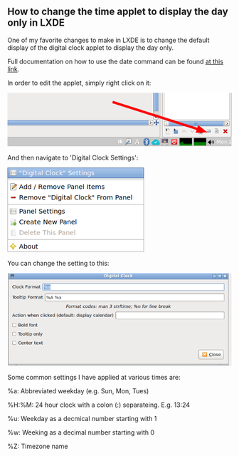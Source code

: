 ## How to change the time applet to display the day only in LXDE

One of my favorite changes to make in LXDE is to change the default display of the digital clock applet to display the day only.

Full documentation on how to use the date command can be found [at this link](http://manpages.ubuntu.com/manpages/trusty/man1/date.1posix.html).

In order to edit the applet, simply right click on it:

![](/Images/date1.png)

And then navigate to 'Digital Clock Settings':

![](/Images/date2.png)

You can change the setting to this:

![](/Images/date3.png)

Some common settings I have applied at various times are:

%a: Abbreviated weekday (e.g. Sun, Mon, Tues)

%H:%M: 24 hour clock with a colon (:) separateing. E.g. 13:24

%u: Weekday as a decmical number starting with 1

%w: Weeking as a decimal number starting with 0

%Z: Timezone name

